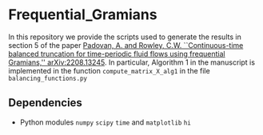 # Frequential_Gramians

In this repository we provide the scripts used to generate the results in section 5 of the paper [Padovan, A. and Rowley, C.W. ``Continuous-time balanced truncation for time-periodic fluid flows using frequential Gramians,'' arXiv:2208.13245](https://arxiv.org/pdf/2208.13245.pdf). In particular, Algorithm 1 in the manuscript is implemented in the function `compute_matrix_X_alg1` in the file `balancing_functions.py`

## Dependencies
- Python modules `numpy` `scipy` `time` and `matplotlib` `hi`

